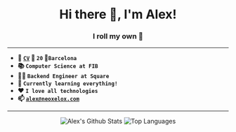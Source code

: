 <h1 align="center">
    <br>
    Hi there 👋, I'm Alex!
    <br>
</h1>
<h3 align="center">
    I roll my own 🎲
</h3>

---

- **📑 [`CV`](https://neoxelox.com) 📅 `20` 📍`Barcelona`**
- **📚 `Computer Science at FIB`**
- **👨‍💻 `Backend Engineer at Square`**
- **🌱 `Currently learning everything!`**
- **❤️ `I love all technologies`**
- **📫 [`alex@neoxelox.com`](alex@neoxelox.com)**

---

<p align="center">
    <img src="https://github-readme-stats.vercel.app/api?username=neoxelox&count_private=true&include_all_commits=true&show_icons=true&hide=issues,contribs" alt="Alex's Github Stats" title="Alex's Github Stats"/>
    <img src="https://github-readme-stats.vercel.app/api/top-langs/?username=neoxelox&layout=compact&hide=css" alt="Top Languages" title="Top Languages"/>
</p>
